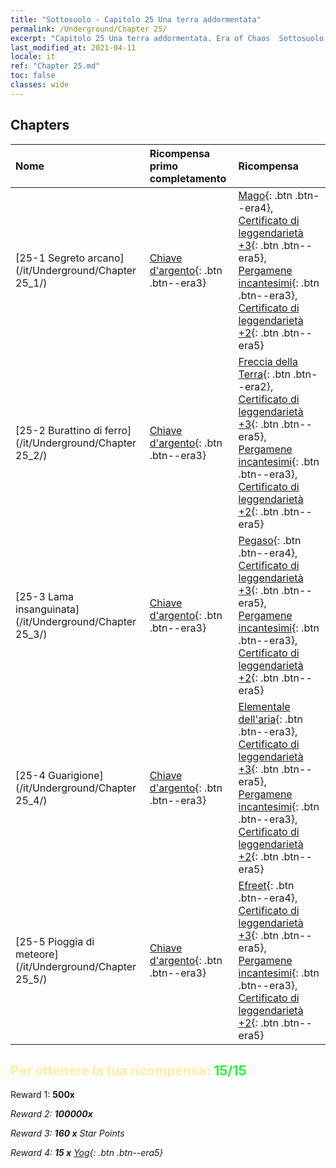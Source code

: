 ```yaml
---
title: "Sottosuolo - Capitolo 25 Una terra addormentata"
permalink: /Underground/Chapter 25/
excerpt: "Capitolo 25 Una terra addormentata. Era of Chaos  Sottosuolo - Capitolo 25. Una terra addormentata"
last_modified_at: 2021-04-11
locale: it
ref: "Chapter 25.md"
toc: false
classes: wide
---
```


## Chapters

  | Nome |  Ricompensa primo completamento | Ricompensa |
  |:------------|:------------|:------------| 
  | [25-1 Segreto arcano](/it/Underground/Chapter 25_1/) | [Chiave d'argento](/it/Items/con_693/){: .btn .btn--era3} | [Mago](/it/Items/unt_238/){: .btn .btn--era4}, [Certificato di leggendarietà +3](/it/Items/mat_88/){: .btn .btn--era5}, [Pergamene incantesimi](/it/Items/con_694/){: .btn .btn--era3}, [Certificato di leggendarietà +2](/it/Items/mat_81/){: .btn .btn--era5} |
  | [25-2 Burattino di ferro](/it/Underground/Chapter 25_2/) | [Chiave d'argento](/it/Items/con_693/){: .btn .btn--era3} | [Freccia della Terra](/it/Items/her_464/){: .btn .btn--era2}, [Certificato di leggendarietà +3](/it/Items/mat_88/){: .btn .btn--era5}, [Pergamene incantesimi](/it/Items/con_694/){: .btn .btn--era3}, [Certificato di leggendarietà +2](/it/Items/mat_81/){: .btn .btn--era5} |
  | [25-3 Lama insanguinata](/it/Underground/Chapter 25_3/) | [Chiave d'argento](/it/Items/con_693/){: .btn .btn--era3} | [Pegaso](/it/Items/unt_202/){: .btn .btn--era4}, [Certificato di leggendarietà +3](/it/Items/mat_88/){: .btn .btn--era5}, [Pergamene incantesimi](/it/Items/con_694/){: .btn .btn--era3}, [Certificato di leggendarietà +2](/it/Items/mat_81/){: .btn .btn--era5} |
  | [25-4 Guarigione](/it/Underground/Chapter 25_4/) | [Chiave d'argento](/it/Items/con_693/){: .btn .btn--era3} | [Elementale dell'aria](/it/Items/her_448/){: .btn .btn--era3}, [Certificato di leggendarietà +3](/it/Items/mat_88/){: .btn .btn--era5}, [Pergamene incantesimi](/it/Items/con_694/){: .btn .btn--era3}, [Certificato di leggendarietà +2](/it/Items/mat_81/){: .btn .btn--era5} |
  | [25-5 Pioggia di meteore](/it/Underground/Chapter 25_5/) | [Chiave d'argento](/it/Items/con_693/){: .btn .btn--era3} | [Efreet](/it/Items/unt_231/){: .btn .btn--era4}, [Certificato di leggendarietà +3](/it/Items/mat_88/){: .btn .btn--era5}, [Pergamene incantesimi](/it/Items/con_694/){: .btn .btn--era3}, [Certificato di leggendarietà +2](/it/Items/mat_81/){: .btn .btn--era5} |


## <span style="color: #ffeea0">Per ottenere la tua ricompensa: </span><span style="color: #27f73a">15/15</span>

 Reward 1:  **500x** <i class="fas fa-gem"/>

 Reward 2:  **100000x** <i class="fas fa-coins"/>

 Reward 3: **160 x** Star Points

 Reward 4: **15 x** [Yog](/it/Items/her_377/){: .btn .btn--era5}

